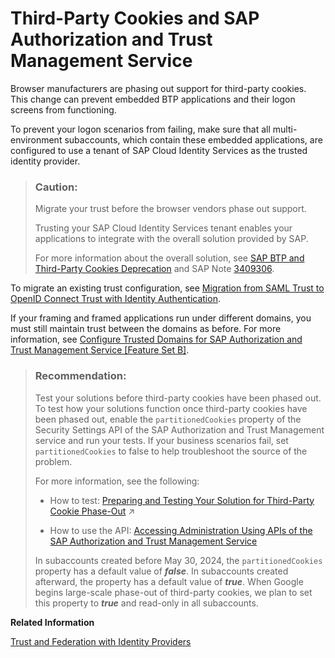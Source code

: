<!-- loio5ab1e0b9734f4babb56073def1e1889b -->

# Third-Party Cookies and SAP Authorization and Trust Management Service

Browser manufacturers are phasing out support for third-party cookies. This change can prevent embedded BTP applications and their logon screens from functioning.

To prevent your logon scenarios from failing, make sure that all multi-environment subaccounts, which contain these embedded applications, are configured to use a tenant of SAP Cloud Identity Services as the trusted identity provider.

> ### Caution:  
> Migrate your trust before the browser vendors phase out support.
> 
> Trusting your SAP Cloud Identity Services tenant enables your applications to integrate with the overall solution provided by SAP.
> 
> For more information about the overall solution, see [SAP BTP and Third-Party Cookies Deprecation](https://community.sap.com/t5/technology-blogs-by-sap/sap-btp-and-third-party-cookies-deprecation/ba-p/13665375) and SAP Note [3409306](https://me.sap.com/notes/3409306).

To migrate an existing trust configuration, see [Migration from SAML Trust to OpenID Connect Trust with Identity Authentication](https://help.sap.com/docs/btp/sap-business-technology-platform/migration-from-saml-trust-to-openid-connect-trust-with-identity-authentication).

If your framing and framed applications run under different domains, you must still maintain trust between the domains as before. For more information, see [Configure Trusted Domains for SAP Authorization and Trust Management Service \[Feature Set B\]](https://help.sap.com/docs/btp/sap-business-technology-platform/configure-trusted-domains-for-sap-authorization-and-trust-management-service).

> ### Recommendation:  
> Test your solutions before third-party cookies have been phased out. To test how your solutions function once third-party cookies have been phased out, enable the `partitionedCookies` property of the Security Settings API of the SAP Authorization and Trust Management service and run your tests. If your business scenarios fail, set `partitionedCookies` to false to help troubleshoot the source of the problem.
> 
> For more information, see the following:
> 
> -   How to test: [Preparing and Testing Your Solution for Third-Party Cookie Phase-Out](https://help.sap.com/viewer/25b384c4cc9c472f9e056ebca95fa6ff/Cloud/en-US/70d545de1931484c9efbc2cda6519fa7.html "The focus of this guide is to identify issues related to the phase out of third-party cookies. You will learn how to test your application your extensions and assess whether they are affected. Mitigation strategies are covered in Implementing a Permanent Solution for the Third-Party Cookie Phase-Out guide.") :arrow_upper_right:
> 
> -   How to use the API: [Accessing Administration Using APIs of the SAP Authorization and Trust Management Service](https://help.sap.com/docs/btp/sap-business-technology-platform/accessing-administration-using-apis-of-sap-authorization-and-trust-management-service)
> 
> 
> In subaccounts created before May 30, 2024, the `partitionedCookies` property has a default value of ***false***. In subaccounts created afterward, the property has a default value of ***true***. When Google begins large-scale phase-out of third-party cookies, we plan to set this property to ***true*** and read-only in all subaccounts.

**Related Information**  


[Trust and Federation with Identity Providers](../50-administration-and-ops/trust-and-federation-with-identity-providers-cb1bc8f.md "When setting up accounts you need to assign users. While we provide you with your first users from the default identity provider to get you started, your organization has identity providers that you want to integrate.")

